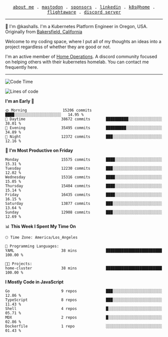 <p align="center">
  <samp>
    <a href="https://jordanjones.org/">about me</a> .
    <a rel="me" href="https://mastodon.social/@kashall">mastodon</a> .
    <a href="https://github.com/sponsors/kashalls">sponsors</a> .
    <a href="https://linkedin.com/in/jordpjones">linkedin</a> .
    <a href="https://github.com/kashalls/home-cluster">k8s@home</a> .
    <a href="https://flightaware.com/adsb/stats/user/kashalls">flightaware</a> .
    <a href="https://discord.gg/V2WrCfqba9">discord server</a>
  </samp>
</p>

----------------------------------------------------------------

:wave: I'm @kashalls. I'm a Kubernetes Platform Engineer in Oregon, USA. Originally from [Bakersfield, California](https://maps.app.goo.gl/QQMtywTWghpXB6Tu6)

Welcome to my coding space, where I put all of my thoughts an ideas into a project regardless of whether they are good or not.

I'm an active member of [Home Operations](https://discord.gg/home-operations). A discord community focused on helping others with their kubernetes homelab. You can contact me frequently here.

----------------------------------------------------------------
<!--START_SECTION:waka-->
![Code Time](http://img.shields.io/badge/Code%20Time-2%2C363%20hrs%2026%20mins-blue)

![Lines of code](https://img.shields.io/badge/From%20Hello%20World%20I%27ve%20Written-12.9%20million%20lines%20of%20code-blue)

**I'm an Early 🐤** 

```text
🌞 Morning                15206 commits       ████░░░░░░░░░░░░░░░░░░░░░   14.95 % 
🌆 Daytime                38672 commits       ██████████░░░░░░░░░░░░░░░   38.01 % 
🌃 Evening                35495 commits       █████████░░░░░░░░░░░░░░░░   34.89 % 
🌙 Night                  12372 commits       ███░░░░░░░░░░░░░░░░░░░░░░   12.16 % 
```
📅 **I'm Most Productive on Friday** 

```text
Monday                   15575 commits       ████░░░░░░░░░░░░░░░░░░░░░   15.31 % 
Tuesday                  12230 commits       ███░░░░░░░░░░░░░░░░░░░░░░   12.02 % 
Wednesday                15316 commits       ████░░░░░░░░░░░░░░░░░░░░░   15.05 % 
Thursday                 15404 commits       ████░░░░░░░░░░░░░░░░░░░░░   15.14 % 
Friday                   16435 commits       ████░░░░░░░░░░░░░░░░░░░░░   16.15 % 
Saturday                 13877 commits       ███░░░░░░░░░░░░░░░░░░░░░░   13.64 % 
Sunday                   12908 commits       ███░░░░░░░░░░░░░░░░░░░░░░   12.69 % 
```


📊 **This Week I Spent My Time On** 

```text
🕑︎ Time Zone: America/Los_Angeles

💬 Programming Languages: 
YAML                     38 mins             █████████████████████████   100.00 % 

🐱‍💻 Projects: 
home-cluster             38 mins             █████████████████████████   100.00 % 
```

**I Mostly Code in JavaScript** 

```text
Go                       9 repos             ███░░░░░░░░░░░░░░░░░░░░░░   12.86 % 
TypeScript               8 repos             ███░░░░░░░░░░░░░░░░░░░░░░   11.43 % 
Shell                    4 repos             █░░░░░░░░░░░░░░░░░░░░░░░░   05.71 % 
MDX                      2 repos             █░░░░░░░░░░░░░░░░░░░░░░░░   02.86 % 
Dockerfile               1 repo              ░░░░░░░░░░░░░░░░░░░░░░░░░   01.43 % 
```




<!--END_SECTION:waka-->
